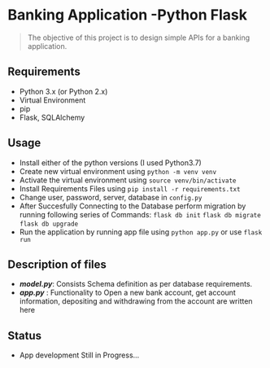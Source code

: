 # Banking Application -Python Flask

 > The objective of this project is to design simple APIs for a banking application.  
 
## Requirements

 - Python 3.x (or Python 2.x)
 - Virtual Environment
 - pip
 - Flask, SQLAlchemy

## Usage

 - Install either of the python versions (I used Python3.7)
 - Create new virtual environment using ``` python -m venv venv ```
 - Activate the virtual environment using ``` source venv/bin/activate ```
 - Install Requirements Files using ``` pip install -r requirements.txt ```
 - Change user, password, server, database in  ``` config.py ```
 - After Succesfully Connecting to the Database perform migration by running following series of Commands:
 ``` flask db init ```
 ``` flask db migrate ```
 ``` flask db upgrade ```
 - Run the application by running app file using ``` python app.py ``` or use  ``` flask run ``` 
 

## Description of files

 - ***model.py***: Consists Schema definition as per database requirements.
 - ***app.py*** : Functionality to Open a new bank account, get account information, depositing and withdrawing from the account are written here
 
## Status

 - App development Still in Progress...
 
